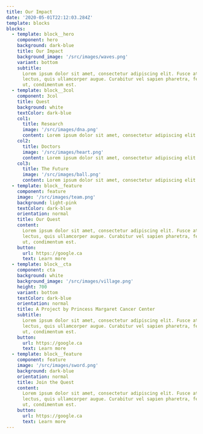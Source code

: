 ```yaml
---
title: Our Impact
date: '2020-05-01T22:12:03.284Z'
template: blocks
blocks:
  - template: block__hero
    component: hero
    background: dark-blue
    title: Our Impact
    background_image: '/src/images/waves.png'
    variant: bottom
    subtitle:
      Lorem ipsum dolor sit amet, consectetur adipiscing elit. Fusce at vehicula
      lectus, quis ullamcorper augue. Curabitur vel sapien pharetra, fermentum elit
      ut, condimentum est.
  - template: block__3col
    component: 3col
    title: Quest
    background: white
    textColor: dark-blue
    col1:
      title: Research
      image: '/src/images/dna.png'
      content: Lorem ipsum dolor sit amet, consectetur adipiscing elit. Fusce at vehicula lectus, quis ullamcorper augue.
    col2:
      title: Doctors
      image: '/src/images/heart.png'
      content: Lorem ipsum dolor sit amet, consectetur adipiscing elit. Fusce at vehicula lectus, quis ullamcorper augue.
    col3:
      title: The Future
      image: '/src/images/ball.png'
      content: Lorem ipsum dolor sit amet, consectetur adipiscing elit. Fusce at vehicula lectus, quis ullamcorper augue.
  - template: block__feature
    component: feature
    image: '/src/images/team.png'
    background: light-pink
    textColor: dark-blue
    orientation: normal
    title: Our Quest
    content:
      Lorem ipsum dolor sit amet, consectetur adipiscing elit. Fusce at vehicula
      lectus, quis ullamcorper augue. Curabitur vel sapien pharetra, fermentum elit
      ut, condimentum est.
    button:
      url: https://google.ca
      text: Learn more
  - template: block__cta
    component: cta
    background: white
    background_image: '/src/images/village.png'
    height: 700
    variant: bottom
    textColor: dark-blue
    orientation: normal
    title: A Project by Princess Margaret Cancer Center
    subtitle:
      Lorem ipsum dolor sit amet, consectetur adipiscing elit. Fusce at vehicula
      lectus, quis ullamcorper augue. Curabitur vel sapien pharetra, fermentum elit
      ut, condimentum est.
    button:
      url: https://google.ca
      text: Learn more
  - template: block__feature
    component: feature
    image: '/src/images/sword.png'
    background: dark-blue
    orientation: normal
    title: Join the Quest
    content:
      Lorem ipsum dolor sit amet, consectetur adipiscing elit. Fusce at vehicula
      lectus, quis ullamcorper augue. Curabitur vel sapien pharetra, fermentum elit
      ut, condimentum est.
    button:
      url: https://google.ca
      text: Learn more
---
```

